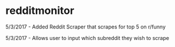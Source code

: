 # redditmonitor
5/3/2017 - Added Reddit Scraper that scrapes for top 5 on r/funny

5/3/2017 - Allows user to input which subreddit they wish to scrape

